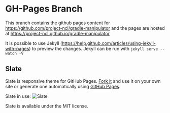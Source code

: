 
# GH-Pages Branch

This branch contains the github pages content for https://github.com/project-ncl/gradle-manipulator and the pages are hosted at https://project-ncl.github.io/gradle-manipulator

It is possible to use Jekyll (https://help.github.com/articles/using-jekyll-with-pages) to preview the changes. Jekyll can be run with `jekyll serve --watch -V`


## Slate
Slate is responsive theme for GitHub Pages. [Fork it](https://github.com/jsncostello/slate/fork_select) and use it on your own site or generate one automatically using [GitHub Pages](http://pages.github.com).

Slate in use:
![Slate](https://f.cloud.github.com/assets/416727/1730110/c72a2f96-62d3-11e3-9d6f-efc53e24aeb2.png)

Slate is available under the MIT license.

